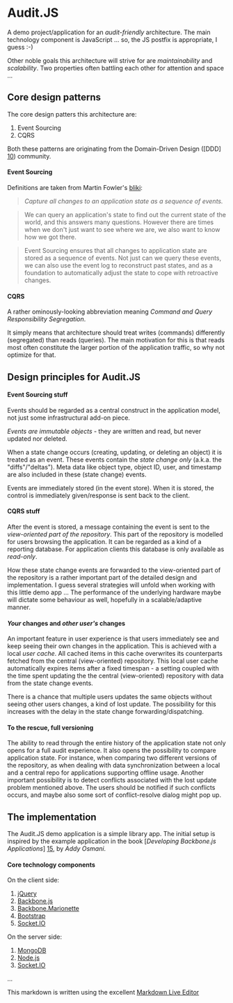 # Audit.JS

A demo project/application for an _audit-friendly_ architecture.
The main technology component is JavaScript ... so, the JS postfix is appropriate, I guess :-)

Other noble goals this architecture will strive for are _maintainability_ and _scalability_. Two properties often battling each other for attention and space ...

## Core design patterns
The core design patters this architecture are:

 1. Event Sourcing
 2. CQRS

Both these patterns are originating from the Domain-Driven Design ([DDD] [10]) community.

#### Event Sourcing

Definitions are taken from Martin Fowler's [bliki][11]:

> _Capture all changes to an application state as a sequence of events._

> We can query an application's state to find out the current state of the world, and this answers many questions. However there are times when we don't just want to see where we are, we also want to know how we got there.

> Event Sourcing ensures that all changes to application state are stored as a sequence of events. Not just can we query these events, we can also use the event log to reconstruct past states, and as a foundation to automatically adjust the state to cope with retroactive changes.

#### CQRS

A rather ominously-looking abbreviation meaning _Command and Query Responsibility Segregation_.

It simply means that architecture should treat writes (commands) differently (segregated) than reads (queries). The main motivation for this is that reads most often constitute the larger portion of the application traffic, so why not optimize for that.

## Design principles for Audit.JS

#### Event Sourcing stuff

Events should be regarded as a central construct in the application model, not just some infrastructural add-on piece.

_Events are immutable objects_ - they are written and read, but never updated nor deleted. 

When a state change occurs (creating, updating, or deleting an object) it is treated as an event. These events contain the _state change only_ (a.k.a. the "diffs"/"deltas"). Meta data like object type, object ID, user, and timestamp are also included in these (state change) events.

Events are immediately stored (in the event store). When it is stored, the control is immediately given/response is sent back to the client. 
 
#### CQRS stuff

After the event is stored, a message containing the event is sent to the _view-oriented part of the repository_. This part of the repository is modelled for users browsing the application. It can be regarded as a kind of a reporting database. For application clients this database is only available as _read-only_.

How these state change events are forwarded to the view-oriented part of the repository is a rather important part of the detailed design and implementation. I guess several strategies will unfold when working with this little demo app ... The performance of the underlying hardware maybe will dictate some behaviour as well, hopefully in a scalable/adaptive manner.

#### _Your_ changes and _other user's_ changes

An important feature in user experience is that users immediately see and keep seeing their own changes in the application. This is achieved with a local _user cache_. All cached items in this cache overwrites its counterparts fetched from the central (view-oriented) repository. This local user cache automatically expires items after a fixed timespan - a setting coupled with the time spent updating the the central (view-oriented) repository with data from the state change events. 

There is a chance that multiple users updates the same objects without seeing other users changes, a kind of lost update. The possibility for this increases with the delay in the state change forwarding/dispatching.

#### To the rescue, full versioning

The ability to read through the entire history of the application state not only opens for a full audit experience. It also opens the possibility to compare application state. For instance, when comparing two different versions of the repository, as when dealing with data synchronization between a local and a central repo for applications supporting offline usage. Another important possibility is to detect conflicts associated with the lost update problem mentioned above. The users should be notified if such conflicts occurs, and maybe also some sort of conflict-resolve dialog might pop up.

## The implementation

The Audit.JS demo application is a simple library app.
The initial setup is inspired by the example application in the book [_Developing Backbone.js Applications_] [15], by _Addy Osmani_.

#### Core technology components

On the client side:

 1. [jQuery][20]
 2. [Backbone.js][21]
 3. [Backbone.Marionette][22]
 4. [Bootstrap][23]
 5. [Socket.IO][24]

On the server side:

 1. [MongoDB][30]
 2. [Node.js][31]
 3. [Socket.IO][23]


...

This markdown is written using the excellent [Markdown Live Editor][50]

[10]: http://en.wikipedia.org/wiki/Domain-driven_design
[11]: http://martinfowler.com/eaaDev/EventSourcing.html
[15]: http://addyosmani.github.io/backbone-fundamentals/#exercise-2-book-library---your-first-restful-backbone.js-app

[20]: http://jquery.com
[21]: http://backbonejs.org
[22]: http://marionettejs.com
[23]: http://twitter.github.io/bootstrap
[24]: http://socket.io
[30]: http://www.mongodb.org
[31]: http://nodejs.org

[50]: http://jrmoran.com/playground/markdown-live-editor/
